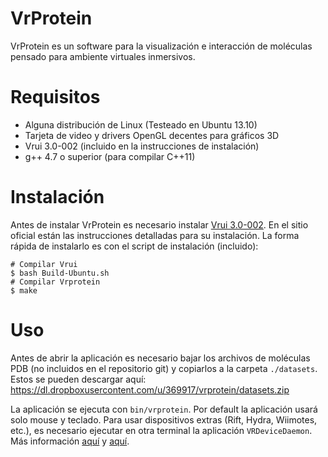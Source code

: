 VrProtein
=========

VrProtein es un software para la visualización e interacción de moléculas
pensado para ambiente virtuales inmersivos.

# Requisitos
* Alguna distribución de Linux (Testeado en Ubuntu 13.10)
* Tarjeta de video y drivers OpenGL decentes para gráficos 3D
* Vrui 3.0-002 (incluido en la instrucciones de instalación)
* g++ 4.7 o superior (para compilar C++11)

# Instalación
Antes de instalar VrProtein es necesario instalar 
[Vrui 3.0-002](http://idav.ucdavis.edu/~okreylos/ResDev/Vrui). En el sitio 
oficial están las instrucciones detalladas para su instalación. La forma 
rápida de instalarlo es con el script de instalación (incluido):
```
# Compilar Vrui
$ bash Build-Ubuntu.sh
# Compilar Vrprotein
$ make
``` 

# Uso
Antes de abrir la aplicación es necesario bajar los archivos de moléculas 
PDB (no incluidos en el repositorio git) y copiarlos a la carpeta 
```./datasets```. Estos se pueden descargar aquí: 
https://dl.dropboxusercontent.com/u/369917/vrprotein/datasets.zip

La aplicación se ejecuta con ```bin/vrprotein```. Por default la aplicación 
usará solo mouse y teclado. Para usar dispositivos extras (Rift, Hydra, 
Wiimotes, etc.), es necesario ejecutar en otra terminal la aplicación 
```VRDeviceDaemon```. Más información [aquí](http://doc-ok.org/?p=639) 
y [aquí](http://idav.ucdavis.edu/~okreylos/ResDev/LowCostVR/index.html).
